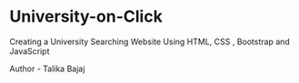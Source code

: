# University-on-Click

Creating a University Searching Website Using HTML, CSS , Bootstrap and JavaScript


Author - Talika Bajaj